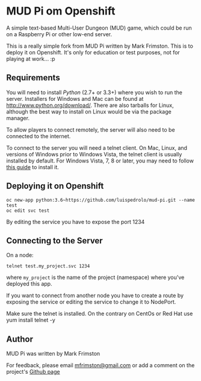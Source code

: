 MUD Pi om Openshift
======

A simple text-based Multi-User Dungeon (MUD) game, which could be run on a 
Raspberry Pi or other low-end server.

This is a really simple fork from MUD Pi  written by Mark Frimston. This is to deploy it on Openshift. It's only for education or test purposes, not for playing at work... :p


Requirements
------------

You will need to install _Python_ (2.7+ or 3.3+) where you wish to run the 
server. Installers for Windows and Mac can be found at 
<http://www.python.org/download/>. There are also tarballs for Linux, although 
the best way to install on Linux would be via the package manager.

To allow players to connect remotely, the server will also need to be connected
to the internet. 

To connect to the server you will need a telnet client. On Mac, Linux, and 
versions of Windows prior to Windows Vista, the telnet client is usually 
installed by default. For Windows Vista, 7, 8 or later, you may need to follow
[this guide](http://technet.microsoft.com/en-us/library/cc771275%28v=ws.10%29.aspx)
to install it.


Deploying it on Openshift
------------------

	oc new-app python:3.6~https://github.com/luispedrolo/mud-pi.git --name test
	oc edit svc test
	
By editing the service you have to expose the port 1234

Connecting to the Server
------------------------
On a node:



	telnet test.my_project.svc 1234
	
	
	
where `my_project` is the name of the project (namespace) where you've deployed this app.

If you want to connect from another node you have to create a route by exposing the service or editing the service to change it to NodePort.

Make sure the telnet is installed. On the contrary on CentOs or Red Hat use yum install telnet -y




Author
------

MUD Pi was written by Mark Frimston

For feedback, please email <mfrimston@gmail.com> or add a comment on the 
project's [Github page](http://github.com/frimkron/mud-pi)
